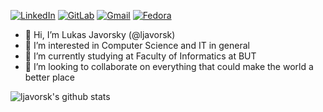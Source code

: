 <a href="https://www.linkedin.com/in/lukas-javorsky/">![LinkedIn](https://img.shields.io/badge/LinkedIn-0077B5?style=for-the-badge&logo=linkedin&logoColor=white
)</a>
<a href="https://gitlab.com/ljavorsk">![GitLab](https://img.shields.io/badge/GitLab-888888?style=for-the-badge&logo=gitlab&logoColor=white)</a>
<a href="mailto: ljavorsk@redhat.com">![Gmail](https://img.shields.io/badge/Gmail-D14836?style=for-the-badge&logo=gmail&logoColor=white)</a>
<a href="https://badges.fedoraproject.org/user/ljavorsk">![Fedora](https://img.shields.io/badge/Fedora-294172?style=for-the-badge&logo=fedora&logoColor=white)</a>

- 👋 Hi, I’m Lukas Javorsky (@ljavorsk)
- 👀 I’m interested in Computer Science and IT in general
- 🌱 I’m currently studying at Faculty of Informatics at BUT
- 💞️ I’m looking to collaborate on everything that could make the world a better place

![ljavorsk's github stats](https://github-readme-stats.vercel.app/api?username=ljavorsk&show_icons=true&theme=tokyonight)
